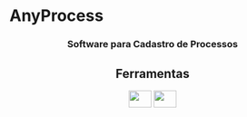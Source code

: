 # AnyProcess
<div align="center">
<h3>Software para Cadastro de Processos</h3>
</div>

<h2 align="center"> Ferramentas </h2>
<div align="center">
<img src="https://cdn.jsdelivr.net/gh/devicons/devicon/icons/java/java-original.svg" height="30" width="40"/>
<img src="https://cdn.jsdelivr.net/gh/devicons/devicon/icons/spring/spring-original.svg" height="30" width="40"/>
</div>
